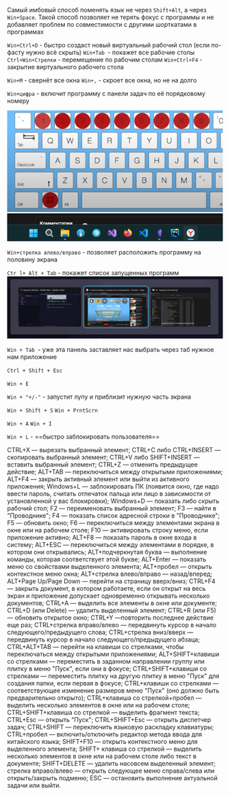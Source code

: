 Самый имбовый способ поменять язык не через `Shift+Alt`, а через `Win+Space`. Такой способ позволяет не терять фокус с программы и не добавляет проблем по совместимости с другими шорткатами в программах

`Win+Ctrl+D` - быстро создаст новый виртуальный рабочий стол (если по-фасту нужно всё скрыть)
`Win+Tab `- покажет все рабочие столы
`Ctrl+Win+Стрелки` - перемещение по рабочим столам 
`Win+Ctrl+F4` - закрытие виртуального рабочего стола

`Win+M` - свернёт все окна 
`Win+,` - скроет все окна, но не на долго

`Win+цифра` - включит программу с панели задач по её порядковому номеру

![](_png/Pasted%20image%2020220919083727.png)
![](_png/Pasted%20image%2020220919083737.png)

`Win+стрелка влево/вправо` - позволяет расположить программу на половину экрана

`Ctr l+ Alt + Tab` - покажет список запущенных программ
![](_png/Pasted%20image%2020220919084053.png)

`Win + Tab `- уже эта панель заставляет нас выбрать через таб нужное нам приложение

`Ctrl + Shift + Esc`

`Win + E`

`Win + "+/-"` - запустит лупу и приблизит нужную часть экрана

`Win + Shift + S`
`Win + PrntScrn`

`Win + A`
`Win + I`

`Win + L` - ==быстро заблокировать пользователя==

CTRL+X — вырезать выбранный элемент; 
CTRL+C либо CTRL+INSERT — скопировать выбранный элемент; 
CTRL+V либо SHIFT+INSERT — вставить выбранный элемент; 
CTRL+Z — отменить предыдущее действие; 
ALT+TAB — переключиться между открытыми приложениями; 
ALT+F4 — закрыть активный элемент или выйти из активного приложения; 
Windows+L — заблокировать ПК (появится окно, где надо ввести пароль, считать отпечаток пальца или лицо в зависимости от установленной у вас блокировки); 
Windows+D — показать либо скрыть рабочий стол; 
F2 — переименовать выбранный элемент; 
F3 — найти в "Проводнике"; 
F4 — показать список адресной строки в "Проводнике"; 
F5 — обновить окно; 
F6 — переключиться между элементами экрана в окне или на рабочем столе; 
F10 — активировать строку меню, если приложение активно; 
ALT+F8 — показать пароль в окне входа в систему; 
ALT+ESC — переключиться между элементами в порядке, в котором они открывались; 
ALT+подчеркнутая буква — выполнение команды, которая соответствует этой букве; 
ALT+Enter — показать меню со свойствами выделенного элемента; 
ALT+пробел — открыть контекстное меню окна; 
ALT+стрелка влево/вправо — назад/вперед; 
ALT+Page Up/Page Down — перейти на страницу вверх/вниз; 
CTRL+F4 — закрыть документ, в котором работаете, если он открыт на весь экран и приложение допускает одновременно открывать несколько документов; 
CTRL+A — выделить все элементы в окне или документе; 
CTRL+D (или Delete) — удалить выделенный элемент; 
CTRL+R (или F5) — обновить открытое окно; 
CTRL+Y —повторить последнее действие еще раз; 
CTRL+стрелка вправо/влево — передвинуть курсор в начало следующего/предыдущего слова; 
CTRL+стрелка вниз/вверх — передвинуть курсор в начало следующего/предыдущего абзаца; 
CTRL+ALT+TAB — перейти на клавиши со стрелками, чтобы переключаться между открытыми приложениями; 
ALT+SHIFT+клавиши со стрелками — переместить в заданном направлении группу или плитку в меню "Пуск", если они в фокусе; 
CTRL+SHIFT+клавиши со стрелками — переместить плитку на другую плитку в меню "Пуск" для создания папки, если первая в фокусе; 
CTRL+клавиши со стрелками — соответствующее изменение размеров меню "Пуск" (оно должно быть предварительно открыто); 
CTRL+клавиша со стрелкой+пробел — выделить несколько элементов в окне или на рабочем столе; 
CTRL+SHIFT+клавиша со стрелкой — выделить фрагмент текста; 
CTRL+Esc — открыть "Пуск"; 
CTRL+SHIFT+Esc — открыть диспетчер задач; 
CTRL+SHIFT — переключить языковую раскладку клавиатуры; 
CTRL+пробел — включить/отключить редактор метода ввода для китайского языка;
SHIFT+F10 — открыть контекстного меню для выделенного элемента; 
SHIFT+ клавиша со стрелкой — выделить несколько элементов в окне или на рабочем столе либо текст в документе; 
SHIFT+DELETE — удалить насовсем выделенный элемент; стрелка вправо/влево — открыть следующее меню справа/слева или открыть/закрыть подменю; 
ESC — остановить выполнение актуальной задачи или выйти.


